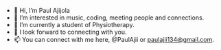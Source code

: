 - 👋 Hi, I’m Paul Ajijola
- 👀 I’m interested in music, coding, meeting people and connections.
- 🌱 I’m currently a student of Physiotherapy.
- 💞️ I look forward to connecting with you.
- 📫 You can connect with me here, @PaulAjii or paulajii134@gmail.com.

<!---
PaulAjii/PaulAjii is a ✨ special ✨ repository because its `README.md` (this file) appears on your GitHub profile.
You can click the Preview link to take a look at your changes.
--->
